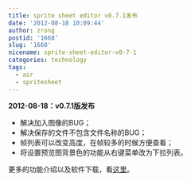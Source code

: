 ```yaml
---
title: sprite sheet editor v0.7.1发布
date: '2012-08-18 10:09:44'
author: zrong
postid: '1668'
slug: '1668'
nicename: sprite-sheet-editor-v0-7-1
categories: technology
tags:
  - air
  - spritesheet
---
```


**2012-08-18：v0.7.1版发布**

-   解决加入图像的BUG；
-   解决保存的文件不包含文件名称的BUG；
-   帧列表可以改变高度，在帧较多的时候方便查看；
-   将设置预览图背景色的功能从右键菜单改为下拉列表。

更多的功能介绍以及软件下载，看[这里](http://zengrong.net/sprite_sheet_editor)。

